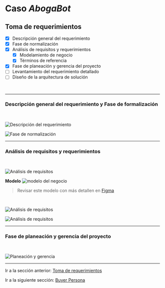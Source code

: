 # Caso *AbogaBot*

## Toma de requerimientos
- [x] Descripción general del requerimiento
- [X] Fase de normalización
- [X] Análisis de requisitos y requerimientos
  - [X] Modelamiento de negocio
  - [X] Términos de referencia
- [X] Fase de planeación y gerencia del proyecto
- [ ] Levantamiento del requerimiento detallado
- [ ] Diseño de la arquitectura de solución

<br>

---
### Descripción general del requerimiento y Fase de formalización
<br>

![Descripción del requerimiento](assets/img/1.-Requerimientos_page-0002.jpg)

![Fase de normalización](assets/img/1.-Requerimientos_page-0003.jpg)

---
### Análisis de requisitos y requerimientos
<br>

![Análisis de requisitos](assets/img/1.-Requerimientos_page-0004.jpg)

**Modelo**
![modelo del negocio](assets/img/Abogabot-modelado.png)
>Revisar este modelo con más detallen en [Figma](https://www.figma.com/file/Z3lIEyvq5Hh6lu8tiGGe8D/Modelado-Abogabot?node-id=0%3A1)

<br>

![Análisis de requisitos](assets/img/1.-Requerimientos_page-0005.jpg)

![Análisis de requisitos](assets/img/1.-Requerimientos_page-0006.jpg)

---
### Fase de planeación y gerencia del proyecto

<br>

![Planeación y gerencia](assets/img/1.-Requerimientos_page-0007.jpg)

---
Ir a la sección anterior: [Toma de requerimientos](./02.-Abogabot-Requerimientos.md)

Ir a la siguiente sección: [Buyer Persona](./02.1.-Abogabot-BuyerPersona.md)